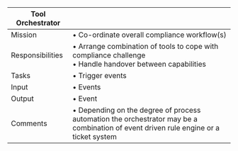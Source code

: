 | Tool Orchestrator         | |
| ---------------- | ------------------------------------------------ |
| Mission          | • Co-ordinate overall compliance workflow(s)  |
| Responsibilities | • Arrange combination of tools to cope with compliance challenge <br>• Handle handover between capabilities |
| Tasks            | • Trigger events   |
| Input            | • Events  |
| Output           | • Event  |
| Comments         | • Depending on the degree of process automation the orchestrator may be a combination of event driven rule engine or a ticket system|


